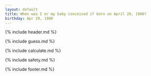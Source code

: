 ```yaml
---
layout: default
title: When was I or my baby conceived if born on April 29, 1900?
birthday: Apr 29, 1900
---
```


{% include header.md %}

{% include guess.md %}

{% include calculate.md %}

{% include safety.md %}

{% include footer.md %}



